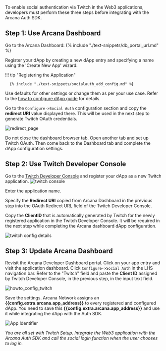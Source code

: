 To enable social authentication via Twitch in the Web3 applications, developers must perform these three steps before integrating with the Arcana Auth SDK.

## Step 1: Use Arcana Dashboard

Go to the Arcana Dashboard: {% include "./text-snippets/db_portal_url.md" %}

Register your dApp by creating a new dApp entry and specifying a name using the 'Create New App' wizard. 

!!! tip "Registering the Application"
          
      {% include "./text-snippets/socialauth_add_config.md" %}

Use defaults for other settings or change them as per your use case. Refer to the [how to configure dApp guide]({{page.meta.arcana.root_rel_path}}/howto/config_dapp.md) for details.

Go to the `Configure->Social Auth` configuration section and copy the **redirect URI** value displayed there.   This will be used in the next step to generate Twitch OAuth credentials.

![redirect_page](/img/an_dApp_config_redirect_uri.png)

Do not close the dashboard browser tab. Open another tab and set up Twitch OAuth. Then come back to the Dashboard tab and complete the dApp configuration settings.

## Step 2: Use Twitch Developer Console

Go to the [Twitch Developer Console](https://dev.twitch.tv/login) and register your dApp as a new Twitch application. ![twitch console](/img/an_dApp_twitch_dev_console.png)

Enter the application name. 

Specify the **Redirect URI** copied from Arcana Dashboard in the previous step into the OAuth Redirect URL field of the Twitch Developer Console.

Copy the **ClientID** that is automatically generated by Twitch for the newly registered application in the Twitch Developer Console. It will be required in the next step while completing the Arcana dashboard dApp configuration.

![twitch config details](/img/an_dApp_twitch_dev_console_config_details.png)

## Step 3: Update Arcana Dashboard

Revisit the Arcana Developer Dashboard portal. Click on your app entry and visit the application dashboard. Click `Configure->Social Auth` in the LHS navigation bar. Refer to the "Twitch" field and paste the **Client ID** assigned by Twitch Developer Console, in the previous step, in the input text field. 

![howto_config_twitch](/img/an_dApp_twitch_config.png)

Save the settings. Arcana Network assigns an **{{config.extra.arcana.app_address}}** to every registered and configured dApp. You need to save this **{{config.extra.arcana.app_address}}** and use it while integrating the dApp with the Auth SDK.

![App Identifier](/img/an_db_app_address.png)

*You are all set with Twitch Setup. Integrate the Web3 application with the Arcana Auth SDK and call the social login function when the user chooses to log in.*